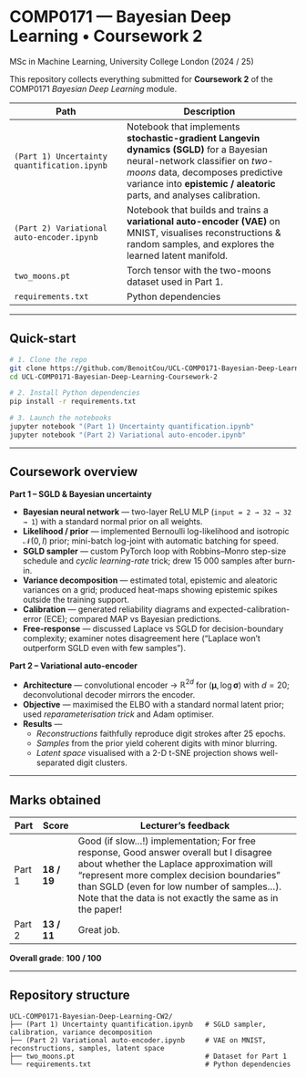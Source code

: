 # COMP0171 — Bayesian Deep Learning • Coursework 2  
MSc in Machine Learning, University College London (2024 / 25)

This repository collects everything submitted for **Coursework 2** of the COMP0171 *Bayesian Deep Learning* module.

| Path | Description |
| --- | --- |
| `(Part 1) Uncertainty quantification.ipynb` | Notebook that implements **stochastic-gradient Langevin dynamics (SGLD)** for a Bayesian neural-network classifier on *two-moons* data, decomposes predictive variance into **epistemic / aleatoric** parts, and analyses calibration. |
| `(Part 2) Variational auto-encoder.ipynb` | Notebook that builds and trains a **variational auto-encoder (VAE)** on MNIST, visualises reconstructions & random samples, and explores the learned latent manifold. |
| `two_moons.pt` | Torch tensor with the two-moons dataset used in Part 1. |
| `requirements.txt` | Python dependencies |

---

## Quick-start

```bash
# 1. Clone the repo
git clone https://github.com/BenoitCou/UCL-COMP0171-Bayesian-Deep-Learning-Coursework-2
cd UCL-COMP0171-Bayesian-Deep-Learning-Coursework-2

# 2. Install Python dependencies
pip install -r requirements.txt

# 3. Launch the notebooks
jupyter notebook "(Part 1) Uncertainty quantification.ipynb"
jupyter notebook "(Part 2) Variational auto-encoder.ipynb"
```

---

## Coursework overview

**Part 1 – SGLD & Bayesian uncertainty**

- **Bayesian neural network** — two-layer ReLU MLP (`input = 2 → 32 → 32 → 1`) with a standard normal prior on all weights.  
- **Likelihood / prior** — implemented Bernoulli log-likelihood and isotropic $\mathcal N(0,I)$ prior; mini-batch log-joint with automatic batching for speed.  
- **SGLD sampler** — custom PyTorch loop with Robbins–Monro step-size schedule and *cyclic learning-rate* trick; drew 15 000 samples after burn-in.  
- **Variance decomposition** — estimated total, epistemic and aleatoric variances on a grid; produced heat-maps showing epistemic spikes outside the training support.  
- **Calibration** — generated reliability diagrams and expected-calibration-error (ECE); compared MAP vs Bayesian predictions.  
- **Free-response** — discussed Laplace vs SGLD for decision-boundary complexity; examiner notes disagreement here (“Laplace won’t outperform SGLD even with few samples”).  

**Part 2 – Variational auto-encoder**

- **Architecture** — convolutional encoder → $\mathbb R^{2d}$ for $(\boldsymbol\mu,\log\boldsymbol\sigma)$ with $d = 20$; deconvolutional decoder mirrors the encoder.  
- **Objective** — maximised the ELBO with a standard normal latent prior; used *reparameterisation trick* and Adam optimiser.  
- **Results** —  
  - *Reconstructions* faithfully reproduce digit strokes after 25 epochs.  
  - *Samples* from the prior yield coherent digits with minor blurring.  
  - *Latent space* visualised with a 2-D t-SNE projection shows well-separated digit clusters.  
---

## Marks obtained

| Part | Score | Lecturer’s feedback |
| --- | --- | --- |
| Part 1 | **18 / 19** | Good (if slow…!) implementation; For free response, Good answer overall but I disagree about whether the Laplace approximation will “represent more complex decision boundaries” than SGLD (even for low number of samples…). Note that the data is not exactly the same as in the paper!  |
| Part 2 | **13 / 11** | Great job. |

**Overall grade**: **100 / 100**

---

## Repository structure

```text
UCL-COMP0171-Bayesian-Deep-Learning-CW2/
├── (Part 1) Uncertainty quantification.ipynb   # SGLD sampler, calibration, variance decomposition
├── (Part 2) Variational auto-encoder.ipynb     # VAE on MNIST, reconstructions, samples, latent space
├── two_moons.pt                                # Dataset for Part 1
└── requirements.txt                            # Python dependencies
```
